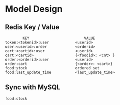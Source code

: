 # Model Design

## Redis Key / Value

```
        KEY                         VALUE
token:<tokenid>:user            <userid>
user:<userid>:order             <orderid>
cart:<cartid>:user              <userid>
cart:<cartid>                   {<foodid>: <cnt> }
order:<orderid>:user            <userid>
order:cart                      {<order>: <cart>}
food:stock                      ordered set
food:last_update_time           <last_update_time>
```

## Sync with MySQL

```
food:stock
```

